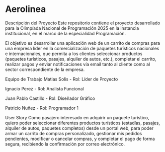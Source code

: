 # Aerolinea
Descripción del Proyecto
Este repositorio contiene el proyecto desarrollado para la Olimpíada Nacional de Programación 2025 en la instancia institucional, en el marco de la especialidad Programación.

El objetivo es desarrollar una aplicación web de un carrito de compras para una empresa líder en la comercialización de paquetes turísticos nacionales e internacionales, que permita a los clientes seleccionar productos (paquetes turísticos, pasajes, alquiler de autos, etc.), completar el carrito, realizar pagos y enviar notificaciones vía email tanto al cliente como al sector correspondiente de la empresa.


Equipo de Trabajo
Matias Solis - Rol: Líder de Proyecto

Ignacio Perez - Rol: Analista Funcional

Juan Pablo Castillo - Rol: Diseñador Gráfico

Patricio Nuñez - Rol: Programador 1


User Story
Como pasajero interesado en adquirir un paquete turístico,
quiero poder seleccionar diferentes productos turísticos (estadías, pasajes, alquiler de autos, paquetes completos) desde un portal web,
para poder armar un carrito de compras personalizado, gestionar mis pedidos pendientes, modificar o cancelar compras, y completar el pago de forma segura, recibiendo la confirmación por correo electrónico.
